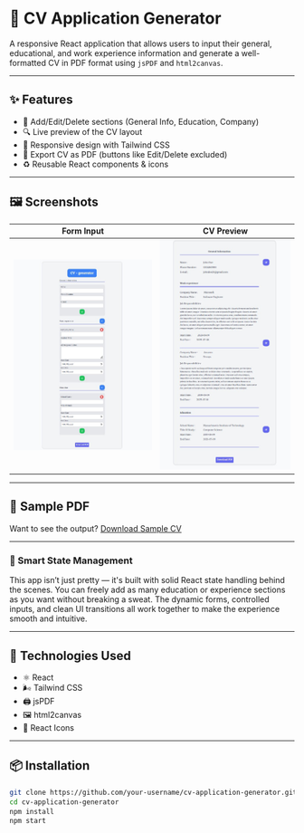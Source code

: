 # 📄 CV Application Generator

A responsive React application that allows users to input their general, educational, and work experience information and generate a well-formatted CV in PDF format using `jsPDF` and `html2canvas`.

---

## ✨ Features

- 📝 Add/Edit/Delete sections (General Info, Education, Company)
- 🔍 Live preview of the CV layout
- 🎨 Responsive design with Tailwind CSS
- 📄 Export CV as PDF (buttons like Edit/Delete excluded)
- ♻️ Reusable React components & icons

---

## 🖼️ Screenshots

| Form Input | CV Preview |
|------------|-------------|
| ![Form Input](./assets/form-preview.jpg) | ![CV Preview](./assets/cv-preview.jpg)

---

## 📎 Sample PDF

Want to see the output? [Download Sample CV](./assets/John_Doe_cvpdf)

---

### 🧠 Smart State Management

This app isn’t just pretty — it's built with solid React state handling behind the scenes. You can freely add as many education or experience sections as you want without breaking a sweat. The dynamic forms, controlled inputs, and clean UI transitions all work together to make the experience smooth and intuitive.

---

## 🚀 Technologies Used

- ⚛️ React
- 🌬️ Tailwind CSS
- 🖨️ jsPDF
- 🖼️ html2canvas
- 🎯 React Icons

---

## 📦 Installation

```bash
git clone https://github.com/your-username/cv-application-generator.git
cd cv-application-generator
npm install
npm start
